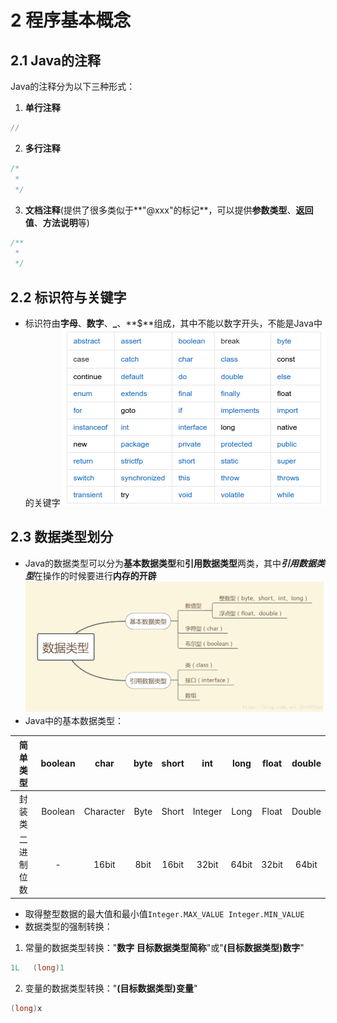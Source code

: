 # 2 程序基本概念

## 2.1 Java的注释
Java的注释分为以下三种形式：
1. **单行注释**
```java
//
```
2. **多行注释**
```java
/*
 *
 */
 ```
3. **文档注释**(提供了很多类似于**"@xxx"的标记**，可以提供**参数类型**、**返回值**、**方法说明**等)
```java
/**
 *
 */
```

## 2.2 标识符与关键字
* 标识符由**字母**、**数字**、**_**、**$**组成，其中不能以数字开头，不能是Java中的关键字
![Java中的关键字](image/2.2Java%E4%B8%AD%E7%9A%84%E5%85%B3%E9%94%AE%E5%AD%97.png)

## 2.3 数据类型划分
* Java的数据类型可以分为**基本数据类型**和**引用数据类型**两类，其中***引用数据类型***在操作的时候要进行**内存的开辟**
![Java中数据类型的划分](image/2.3Java%E4%B8%AD%E6%95%B0%E6%8D%AE%E7%B1%BB%E5%9E%8B%E7%9A%84%E5%88%92%E5%88%86.png)
* Java中的基本数据类型：

|简单类型|boolean|char|byte|short|int|long|float|double|
|:--:|:--:|:--:|:--:|:--:|:--:|:--:|:--:|:--:|
|封装类|Boolean|Character|Byte|Short|Integer|Long|Float|Double|
|二进制位数|-|16bit|8bit|16bit|32bit|64bit|32bit|64bit|
* 取得整型数据的最大值和最小值`Integer.MAX_VALUE Integer.MIN_VALUE`
* 数据类型的强制转换：
1. 常量的数据类型转换："**数字 目标数据类型简称**"或"**(目标数据类型)数字**"
```java
1L   (long)1
```
2. 变量的数据类型转换："**(目标数据类型)变量**"
```java
(long)x
```
